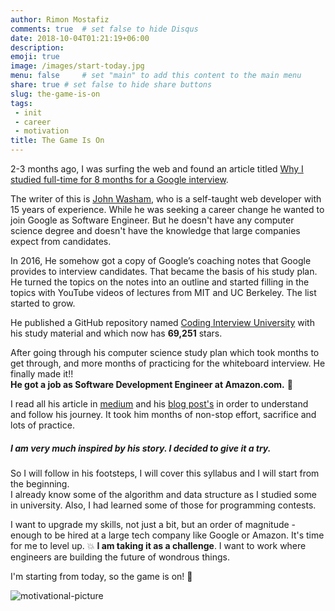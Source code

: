 ```yaml
---
author: Rimon Mostafiz
comments: true	# set false to hide Disqus
date: 2018-10-04T01:21:19+06:00
description:
emoji: true
image: /images/start-today.jpg
menu: false		# set "main" to add this content to the main menu
share: true	# set false to hide share buttons
slug: the-game-is-on
tags:
 - init 
 - career
 - motivation
title: The Game Is On
---
```

2-3 months ago, I was surfing the web and found an article titled  [Why I studied full-time for 8 months for a Google interview](https://medium.freecodecamp.org/why-i-studied-full-time-for-8-months-for-a-google-interview-cc662ce9bb13).

The writer of this is [John Washam](https://startupnextdoor.com/about/), who is a self-taught web developer with 15 years of experience. While he was seeking a career change he wanted to join Google as Software Engineer. But he doesn't have any computer science degree and doesn't have the knowledge that large companies expect from candidates.

In 2016, He somehow got a copy of Google’s coaching notes that Google provides to interview candidates. That became the basis of his study plan. He turned the topics on the notes into an outline and started filling in the topics with YouTube videos of lectures from MIT and UC Berkeley. The list started to grow.

He published a GitHub repository named
[Coding Interview University](https://github.com/jwasham/coding-interview-university) with his study material and which now has **69,251** stars.

After going through his computer science study plan which took months to get through, and more months of practicing for the whiteboard interview. He finally made it!!<br>
**He got a job as Software Development Engineer at Amazon.com.** :tada:

I read all his article in [medium](https://medium.freecodecamp.org/@googleyasheck) and his [blog post's](https://startupnextdoor.com/) in order to understand and follow his journey. It took him months of non-stop effort, sacrifice and lots of practice.

##### I am very much inspired by his story. I decided to give it a try.

So I will follow in his footsteps, I will cover this syllabus and I will start from the beginning. <br>
I already know some of the algorithm and data structure as I studied some in university. Also, I had learned some of those for programming contests. <br>

I want to upgrade my skills, not just a bit, but an order of magnitude - enough to be hired at a large tech company like Google or Amazon. It's time for me to level up. :boom: **I am taking it as a challenge**. I want to work where engineers are building the future of wondrous things.

I'm starting from today, so the game is on! :rocket:

![motivational-picture](/images/difficult-roads.jpg)
